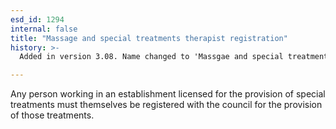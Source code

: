 ```yaml
---
esd_id: 1294
internal: false
title: "Massage and special treatments therapist registration"
history: >-
  Added in version 3.08. Name changed to 'Massgae and special treatments therapist registration' in version 4.00.

---
```


Any person working in an establishment licensed for the provision of special treatments must themselves be registered with the council for the provision of those treatments.

